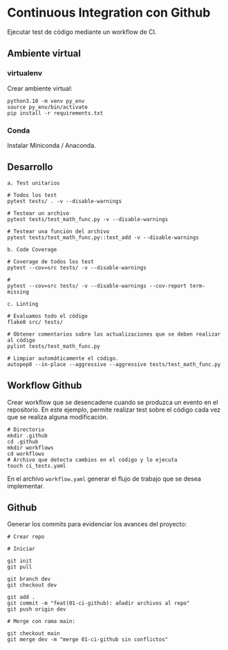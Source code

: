 # **Continuous Integration con Github**

Ejecutar test de código mediante un workflow de CI.

## **Ambiente virtual**

### virtualenv

Crear ambiente virtual:

```ssh
python3.10 -m venv py_env
source py_env/bin/activate
pip install -r requirements.txt
```

### Conda

Instalar Miniconda / Anaconda.

## **Desarrollo**

    a. Test unitarios

```ssh
# Todos los test
pytest tests/ . -v --disable-warnings

# Testear un archivo
pytest tests/test_math_func.py -v --disable-warnings

# Testear una función del archivo
pytest tests/test_math_func.py::test_add -v --disable-warnings
```

    b. Code Coverage

```ssh
# Coverage de todos los test   
pytest --cov=src tests/ -v --disable-warnings

#
pytest --cov=src tests/ -v --disable-warnings --cov-report term-missing
```

    c. Linting

```ssh
# Evaluamos todo el código
flake8 src/ tests/

# Obtener comentarios sobre las actualizaciones que se deben realizar al código
pylint tests/test_math_func.py

# Limpiar automáticamente el código.
autopep8 --in-place --aggressive --aggressive tests/test_math_func.py
```

## **Workflow Github**

Crear workflow que se desencadene cuando se produzca un evento en el repositorio. En este ejemplo, permite realizar test sobre el código cada vez que se realiza alguna modificación.

```ssh
# Directorio
mkdir .github
cd .github
mkdir workflows
cd workflows
# Archivo que detecta cambios en el código y lo ejecuta
touch ci_tests.yaml
```

En el archivo `workflow.yaml` generar el flujo de trabajo que se desea implementar.

## **Github**

Generar los commits para evidenciar los avances del proyecto:

```ssh
# Crear repo

# Iniciar

git init
git pull

git branch dev
git checkout dev

git add .
git commit -m "feat(01-ci-github): añadir archivos al repo"
git push origin dev

# Merge con rama main:

git checkout main
git merge dev -m "merge 01-ci-github sin conflictos"
```